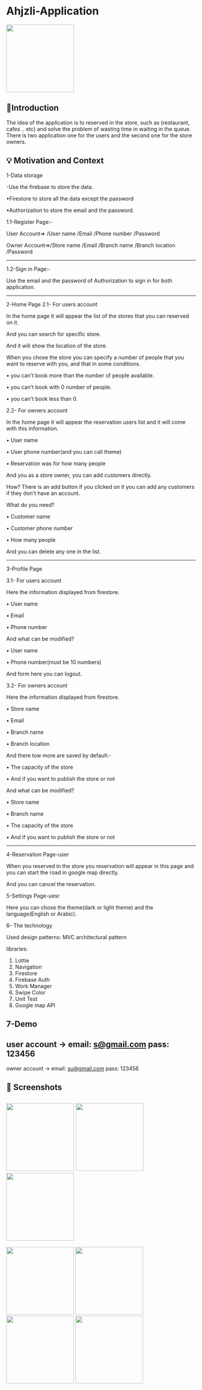 # Ahjzli-Application
<img src="https://user-images.githubusercontent.com/91476854/150669781-0493e8a9-9038-43ca-a74f-bfb73df35f1e.gif" width="180">

## :scroll:Introduction
The idea of the application is to reserved in the store, such as (restaurant, cafes .. etc) and solve the problem of wasting time in waiting in the queue.
There is two application one for the users and the second one for the store owners.

## :bulb: Motivation and Context
1-Data storage

-Use the firebase to store the data.

•Firestore to store all the data except the password

•Authorization to store the email and the password.


1.1-Register Page:- 

User Account=>	/User name	/Email	/Phone number	/Password	
	
Owner Account=>/Store name  /Email  /Branch name   /Branch location    /Password

------------------------------


1.2-Sign in  Page:- 

Use the email and the password of Authorization to sign in for both application.

------------------------------


2-Home Page
2.1- For users account

In the home page it will appear the list of the stores that you can reserved on it.

And you can search for specific store.

And it will show the location of the store.

When you chose the store you can specify a number of people that you want to reserve with you, and that in some conditions.

•	you can't book more than the number of people available.

•	you can't book with 0 number of people.

•	you can't book less than 0.


2.2- For owners account

In the home page it will appear the reservation users list and it will come with this information.

•	User name

•	User phone number(and you can call theme) 

•	Reservation was for how many people

And you as a store owner, you can add customers directly.

How? There is an add button if you clicked on it you can add any customers if they don't have an account.

What do you need?

•	Customer name

•	Customer phone number

•	How many people

And you can delete any one in the list.

------------------------------


3-Profile Page

3.1- For users account

Here the information displayed from firestore.

•	User name

•	Email

•	Phone number 

And what can be modified?

•	User name 

•	Phone number(must be 10 numbers)

And form here you can logout.

3.2- For owners account

Here the information displayed from firestore.

•	Store name

•	Email

•	Branch name

•	Branch location

And there tow more are saved by default:-

•	The capacity of the store 

•	And if you want to publish the store or not 

And what can be modified?

•	Store name 

•	Branch name

•	The capacity of the store 

•	And if you want to publish the store or not

------------------------------

4-Reservation Page-user

When you reserved in the store you reservation will appear in this page and you can start the road in google map directly.

And you can cancel the reservation.

5-Settings Page-uesr

Here you can chose the theme(dark or light theme) and the language(English or Arabic).

6- The technology

Used design patterns: MVC architectural pattern

libraries:

1.	Lottie
2.	Navigation
3.	Firestore
4.	Firebase Auth
5.	Work Manager
6.	Swipe Color
7.	Unit Test
8.	Google map API

7-Demo
---------------------
user account ->
email: s@gmail.com
pass: 123456
-----------------------
owner account ->
email: su@gmail.com
pass: 123456

## :camera_flash: Screenshots
<img src="https://user-images.githubusercontent.com/91476854/150305797-de846522-a0ae-495b-baf2-9dbf09d83eaf.jpg" width="180"> <img src="https://user-images.githubusercontent.com/91476854/150305642-c41267b1-32fc-447c-a9e7-c38548dc0a2b.jpg" width="180"> <img src="https://user-images.githubusercontent.com/91476854/150305881-349d6cbd-c7ce-436b-917a-c1a068d6d907.jpg" width="180">
----------------------------------------------------------
<img src="https://user-images.githubusercontent.com/91476854/150670437-eab03c72-a70b-4660-88f1-71309ba30c75.gif" width="180"> <img src="https://user-images.githubusercontent.com/91476854/150670462-955cbcf0-64d4-49e2-af92-f908bf529cf6.gif" width="180"> <img src="https://user-images.githubusercontent.com/91476854/150670514-e3078518-7ccb-48e8-9745-84e5de9db66b.gif" width="180"> <img src="https://user-images.githubusercontent.com/91476854/150670524-38c4d8c2-d0e8-4fcf-bb66-543e38479778.gif" width="180">



